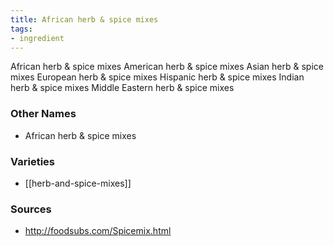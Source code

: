```yaml
---
title: African herb & spice mixes
tags:
- ingredient
---
```

African herb & spice mixes American herb & spice mixes Asian herb & spice mixes European herb & spice mixes Hispanic herb & spice mixes Indian herb & spice mixes Middle Eastern herb & spice mixes

### Other Names

* African herb & spice mixes

### Varieties

* [[herb-and-spice-mixes]]

### Sources
* http://foodsubs.com/Spicemix.html
